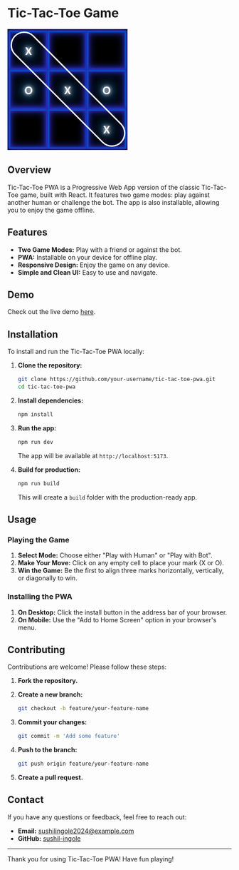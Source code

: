 # Tic-Tac-Toe Game

![Tic-Tac-Toe](./public/tic-tac-toe-icon.png)

## Overview

Tic-Tac-Toe PWA is a Progressive Web App version of the classic Tic-Tac-Toe game, built with React. It features two game modes: play against another human or challenge the bot. The app is also installable, allowing you to enjoy the game offline.

## Features

- **Two Game Modes:** Play with a friend or against the bot.
- **PWA:** Installable on your device for offline play.
- **Responsive Design:** Enjoy the game on any device.
- **Simple and Clean UI:** Easy to use and navigate.

## Demo

Check out the live demo [here](https://demo-link.com).

## Installation

To install and run the Tic-Tac-Toe PWA locally:

1. **Clone the repository:**

    ```bash
    git clone https://github.com/your-username/tic-tac-toe-pwa.git
    cd tic-tac-toe-pwa
    ```

2. **Install dependencies:**

    ```bash
    npm install
    ```

3. **Run the app:**

    ```bash
    npm run dev
    ```

    The app will be available at `http://localhost:5173`.

4. **Build for production:**

    ```bash
    npm run build
    ```

    This will create a `build` folder with the production-ready app.

## Usage

### Playing the Game

1. **Select Mode:** Choose either "Play with Human" or "Play with Bot".
2. **Make Your Move:** Click on any empty cell to place your mark (X or O).
3. **Win the Game:** Be the first to align three marks horizontally, vertically, or diagonally to win.

### Installing the PWA

1. **On Desktop:** Click the install button in the address bar of your browser.
2. **On Mobile:** Use the "Add to Home Screen" option in your browser's menu.

## Contributing

Contributions are welcome! Please follow these steps:

1. **Fork the repository.**
2. **Create a new branch:**

    ```bash
    git checkout -b feature/your-feature-name
    ```

3. **Commit your changes:**

    ```bash
    git commit -m 'Add some feature'
    ```

4. **Push to the branch:**

    ```bash
    git push origin feature/your-feature-name
    ```

5. **Create a pull request.**

## Contact

If you have any questions or feedback, feel free to reach out:

- **Email:** sushilingole2024@example.com
- **GitHub:** [sushil-ingole](https://github.com/sushil-ingole)

---

Thank you for using Tic-Tac-Toe PWA! Have fun playing!
